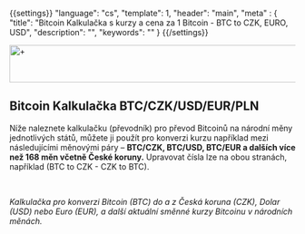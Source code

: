 {{settings}}
  "language": "cs",
  "template": 1,
  "header": "main",
  "meta" : {
    "title": "Bitcoin Kalkulačka s kurzy a cena za 1 Bitcoin - BTC to CZK, EURO, USD",
    "description": "",
    "keywords": ""
  }
{{/settings}}

<a href="http://blog.forexsrovnavac.cz/plus500cz" target="_blank" title="+"><img src="http://cdn.plus500.com/Media/Banners/1024x66/28447.gif?set=Cryptocurrencies_CySec" width="1140" height="66" border="0" alt="+" /></a>

<h2><a name="btc-czk-usd-eur-pln"></a>Bitcoin Kalkulačka BTC/CZK/USD/EUR/PLN</h2>

Níže naleznete kalkulačku (převodník) pro převod Bitcoinů na národní měny jednotlivých států, můžete ji použít pro konverzi kurzu například mezi následujícími měnovými páry – **BTC/CZK, BTC/USD, BTC/EUR a dalších více než 168 měn včetně České koruny.** Upravovat čísla lze na obou stranách, například (BTC to CZK - CZK to BTC).

<br>


<script type="text/javascript">
baseUrl = "https://widgets.cryptocompare.com/";
var scripts = document.getElementsByTagName("script");
var embedder = scripts[ scripts.length - 1 ];
var cccTheme = {"General":{"headerText":"Bitcoin Kalkulačka"},"Form":{"labelFrom":"","labelTo":""}};
(function (){
var appName = encodeURIComponent(window.location.hostname);
if(appName==""){appName="local";}
var s = document.createElement("script");
s.type = "text/javascript";
s.async = true;
var theUrl = baseUrl+'serve/v1/coin/converter?fsym=BTC&tsyms=CZK,USD,EUR,CNY,GBP,PLN';
s.src = theUrl + ( theUrl.indexOf("?") >= 0 ? "&" : "?") + "app=" + appName;
embedder.parentNode.appendChild(s);
})();
</script>




*Kalkulačka pro konverzi Bitcoin (BTC) do a z Česká koruna (CZK), Dolar (USD) nebo Euro (EUR), a další aktuální směnné kurzy Bitcoinu v národních měnách.*


